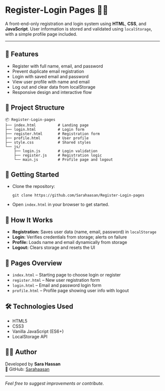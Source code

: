 
  <h1>Register-Login Pages 👤🔐</h1>
  <p>A front-end-only registration and login system using <strong>HTML</strong>, <strong>CSS</strong>, and <strong>JavaScript</strong>. User information is stored and validated using <code>localStorage</code>, with a simple profile page included.</p>

  <hr>

  <h2>🌟 Features</h2>
  <ul>
    <li>Register with full name, email, and password</li>
    <li>Prevent duplicate email registration</li>
    <li>Login with saved email and password</li>
    <li>View user profile with name and email</li>
    <li>Log out and clear data from localStorage</li>
    <li>Responsive design and interactive flow</li>
  </ul>

  <h2>📁 Project Structure</h2>
  <pre><code>📦 Register-Login-pages
├── index.html          # Landing page
├── login.html          # Login form
├── register.html       # Registration form
├── profile.html        # User profile
├── style.css           # Shared styles
└── js/
    ├── login.js        # Login validation
    ├── register.js     # Registration logic
    └── main.js         # Profile page and logout
</code></pre>

  <h2>🚀 Getting Started</h2>
  <ul>
    <li>Clone the repository:
      <pre><code>git clone https://github.com/Sarahaasan/Register-Login-pages</code></pre>
    </li>
    <li>Open <code>index.html</code> in your browser to get started.</li>
  </ul>

  <h2>🧪 How It Works</h2>
  <ul>
    <li><strong>Registration:</strong> Saves user data (name, email, password) in <code>localStorage</code></li>
    <li><strong>Login:</strong> Verifies credentials from storage; alerts on failure</li>
    <li><strong>Profile:</strong> Loads name and email dynamically from storage</li>
    <li><strong>Logout:</strong> Clears storage and resets the UI</li>
  </ul>

  <h2>📸 Pages Overview</h2>
  <ul>
    <li><code>index.html</code> – Starting page to choose login or register</li>
    <li><code>register.html</code> – New user registration form</li>
    <li><code>login.html</code> – Email and password login form</li>
    <li><code>profile.html</code> – Profile page showing user info with logout</li>
  </ul>

  <h2>🛠 Technologies Used</h2>
  <ul>
    <li>HTML5</li>
    <li>CSS3</li>
    <li>Vanilla JavaScript (ES6+)</li>
    <li>LocalStorage API</li>
  </ul>
  <h2>👩‍💻 Author</h2>
  <p>Developed by <strong>Sara Hassan</strong><br>
  🔗 GitHub: <a href="https://github.com/Sarahaasan" target="_blank">Sarahaasan</a></p>
  <hr>
  <p><em>Feel free to suggest improvements or contribute.</em></p>

